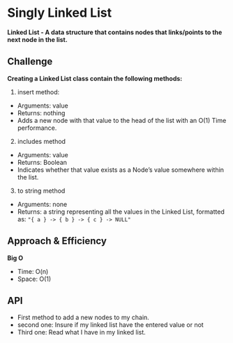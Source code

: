 # Singly Linked List
**Linked List - A data structure that contains nodes that links/points to the next node in the list.**

## Challenge

**Creating a Linked List class contain the following methods:**
1. insert method:
- Arguments: value
- Returns: nothing
- Adds a new node with that value to the head of the list with an O(1) Time performance.

2. includes method
- Arguments: value
- Returns: Boolean
- Indicates whether that value exists as a Node’s value somewhere within the list.

3. to string method
- Arguments: none
- Returns: a string representing all the values in the Linked List, formatted as:
`"{ a } -> { b } -> { c } -> NULL"`

## Approach & Efficiency
**Big O**
- Time: O(n)
- Space: O(1)

## API
<!-- Description of each method publicly available to your Linked List -->
- First method to add a new nodes to my chain.
- second one: Insure if my linked list have the entered value or not
- Third one: Read what I have in my linked list.